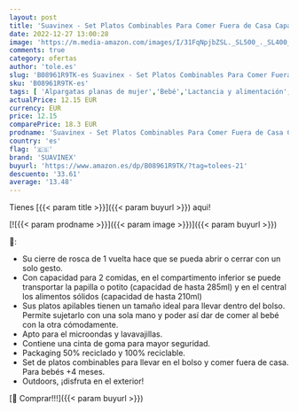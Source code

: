 ```yaml
---
layout: post
title: 'Suavinex - Set Platos Combinables Para Comer Fuera de Casa Capacidad 2 Comidas Apto Para Microondas y Lavavajillas Para Bebés +4 Meses  Color Rosa  306749 '
date: 2022-12-27 13:00:28
image: 'https://m.media-amazon.com/images/I/31FqNpjbZSL._SL500_._SL400_.jpg'
comments: true
category: ofertas
author: 'tole.es'
slug: 'B08961R9TK-es Suavinex - Set Platos Combinables Para Comer Fuera de Casa...'
sku: 'B08961R9TK-es'
tags: [ 'Alpargatas planas de mujer','Bebé','Lactancia y alimentación','Moda','Moda Mujer','Platos','Vajilla y cubiertos','Zapatos para mujer','Zapatos planos de mujer','bebés','suavinex','🇪🇸', ]
actualPrice: 12.15 EUR
currency: EUR
price: 12.15
comparePrice: 18.3 EUR
prodname: 'Suavinex - Set Platos Combinables Para Comer Fuera de Casa Capacidad 2 Comidas Apto Para Microondas y Lavavajillas Para Bebés +4 Meses  Color Rosa  306749 '
country: 'es'
flag: '🇪🇸'
brand: 'SUAVINEX'
buyurl: 'https://www.amazon.es/dp/B08961R9TK/?tag=tolees-21'
descuento: '33.61'
average: '13.48'
---
```


Tienes [{{< param title >}}]({{< param buyurl >}}) aqui!

[![{{< param prodname >}}]({{< param image >}})]({{< param buyurl >}})

🔎:

- Su cierre de rosca de 1 vuelta hace que se pueda abrir o cerrar con un solo gesto.
- Con capacidad para 2 comidas, en el compartimento inferior se puede transportar la papilla o potito (capacidad de hasta 285ml) y en el central los alimentos sólidos (capacidad de hasta 210ml)
- Sus platos apilables tienen un tamaño ideal para llevar dentro del bolso. Permite sujetarlo con una sola mano y poder así dar de comer al bebé con la otra cómodamente.
- Apto para el microondas y lavavajillas.
- Contiene una cinta de goma para mayor seguridad.
- Packaging 50% reciclado y 100% reciclable.
- Set de platos combinables para llevar en el bolso y comer fuera de casa. Para bebés +4 meses.
- Outdoors, ¡disfruta en el exterior!

[🛒 Comprar!!!]({{< param buyurl >}})
